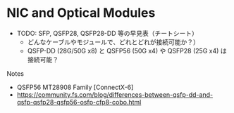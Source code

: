 # NIC and Optical Modules

- TODO: SFP, QSFP28, QSFP28-DD 等の早見表（チートシート）
  - どんなケーブルやモジュールで、どれとどれが接続可能か？）
  - QSFP-DD (28G/50G x8) と QSFP56 (50G x4) や QSFP28 (25G x4) は接続可能？

Notes

- QSFP56 MT28908 Family [ConnectX-6]
- https://community.fs.com/blog/differences-between-qsfp-dd-and-qsfp-qsfp28-qsfp56-osfp-cfp8-cobo.html